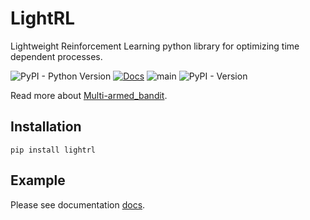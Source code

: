 # LightRL
Lightweight Reinforcement Learning python library for optimizing time dependent processes.

![PyPI - Python Version](https://img.shields.io/pypi/pyversions/lightrl) [![Docs](https://github.com/detrin/lightrl/actions/workflows/docs.yml/badge.svg)](https://detrin.github.io/lightrl/) ![main](https://github.com/detrin/lightrl/actions/workflows/test_main.yml/badge.svg) ![PyPI - Version](https://img.shields.io/pypi/v/lightrl)

Read more about [Multi-armed_bandit](https://en.wikipedia.org/wiki/Multi-armed_bandit).

## Installation
```
pip install lightrl
```

## Example

Please see documentation [docs](https://detrin.github.io/lightrl/examples/).
